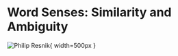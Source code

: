 # Word Senses: Similarity and Ambiguity

![Philip Resnik](https://legacydirs.umiacs.umd.edu/~resnik/photos/headshots/umiacs/20111116_PhilipResnik30_web.jpg){ width=500px }

